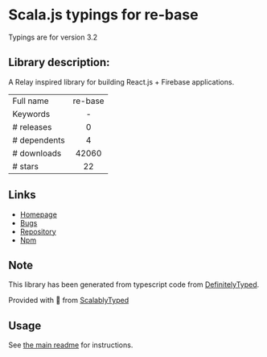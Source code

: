 
# Scala.js typings for re-base

Typings are for version 3.2

## Library description:
A Relay inspired library for building React.js + Firebase applications.

|                    |                 |
| ------------------ | :-------------: |
| Full name          | re-base |
| Keywords           | - |
| # releases         | 0 |
| # dependents       | 4 |
| # downloads        | 42060 |
| # stars            | 22 |

## Links
- [Homepage](https://github.com/tylermcginnis/re-base#readme)
- [Bugs](https://github.com/tylermcginnis/re-base/issues)
- [Repository](https://github.com/tylermcginnis/re-base)
- [Npm](https://www.npmjs.com/package/re-base)
    


## Note
This library has been generated from typescript code from [DefinitelyTyped](https://definitelytyped.org).

Provided with :purple_heart: from [ScalablyTyped](https://github.com/oyvindberg/ScalablyTyped)

## Usage
See [the main readme](../../readme.md) for instructions.


